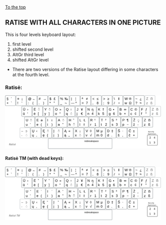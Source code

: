 [To the top](../README_eng.md)

RATISE WITH ALL CHARACTERS IN ONE PICTURE
-----------------------------------------

This is four levels keyboard layout:

 1. first level
 2. shifted second level
 3. AltGr third level
 4. shifted AltGr level

+ There are two versions of the Ratise layout differing in some characters at the fourth level.

### Ratisė:

![Ratise layout](images/lek_ratise_layout.png)


#### Ratisė TM (with dead keys):

![Ratise TM layout](images/lek_ratise_tm_layout.png)


